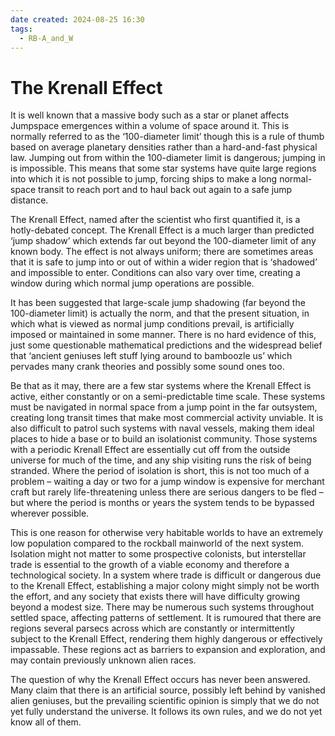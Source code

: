 ```yaml
---
date created: 2024-08-25 16:30
tags:
  - RB-A_and_W
---
```

# The Krenall Effect

It is well known that a massive body such as a star or planet affects Jumpspace emergences within a volume of space around it. This is normally referred to as the ‘100-diameter limit’ though this is a rule of thumb based on average planetary densities rather than a hard-and-fast physical law. Jumping out from within the 100-diameter limit is dangerous; jumping in is impossible. This means that some star systems have quite large regions into which it is not possible to jump, forcing ships to make a long normal-space transit to reach port and to haul back out again to a safe jump distance.

The Krenall Effect, named after the scientist who first quantified it, is a hotly-debated concept. The Krenall Effect is a much larger than predicted ‘jump shadow’ which extends far out beyond the 100-diameter limit of any known body. The effect is not always uniform; there are sometimes areas that it is safe to jump into or out of within a wider region that is ‘shadowed’ and impossible to enter. Conditions can also vary over time, creating a window during which normal jump operations are possible.

It has been suggested that large-scale jump shadowing (far beyond the 100-diameter limit) is actually the norm, and that the present situation, in which what is viewed as normal jump conditions prevail, is artificially imposed or maintained in some manner. There is no hard evidence of this, just some questionable mathematical predictions and the widespread belief that ‘ancient geniuses left stuff lying around to bamboozle us’ which pervades many crank theories and possibly some sound ones too.

Be that as it may, there are a few star systems where the Krenall Effect is active, either constantly or on a semi-predictable time scale. These systems must be navigated in normal space from a jump point in the far outsystem, creating long transit times that make most commercial activity unviable. It is also difficult to patrol such systems with naval vessels, making them ideal places to hide a base or to build an isolationist community. Those systems with a periodic Krenall Effect are essentially cut off from the outside universe for much of the time, and any ship visiting runs the risk of being stranded. Where the period of isolation is short, this is not too much of a problem – waiting a day or two for a jump window is expensive for merchant craft but rarely life-threatening unless there are serious dangers to be fled – but where the period is months or years the system tends to be bypassed wherever possible.

This is one reason for otherwise very habitable worlds to have an extremely low population compared to the rockball mainworld of the next system. Isolation might not matter to some prospective colonists, but interstellar trade is essential to the growth of a viable economy and therefore a technological society. In a system where trade is difficult or dangerous due to the Krenall Effect, establishing a major colony might simply not be worth the effort, and any society that exists there will have difficulty growing beyond a modest size. There may be numerous such systems throughout settled space, affecting patterns of settlement. It is rumoured that there are regions several parsecs across which are constantly or intermittently subject to the Krenall Effect, rendering them highly dangerous or effectively impassable. These regions act as barriers to expansion and exploration, and may contain previously unknown alien races.

The question of why the Krenall Effect occurs has never been answered. Many claim that there is an artificial source, possibly left behind by vanished alien geniuses, but the prevailing scientific opinion is simply that we do not yet fully understand the universe. It follows its own rules, and we do not yet know all of them.
